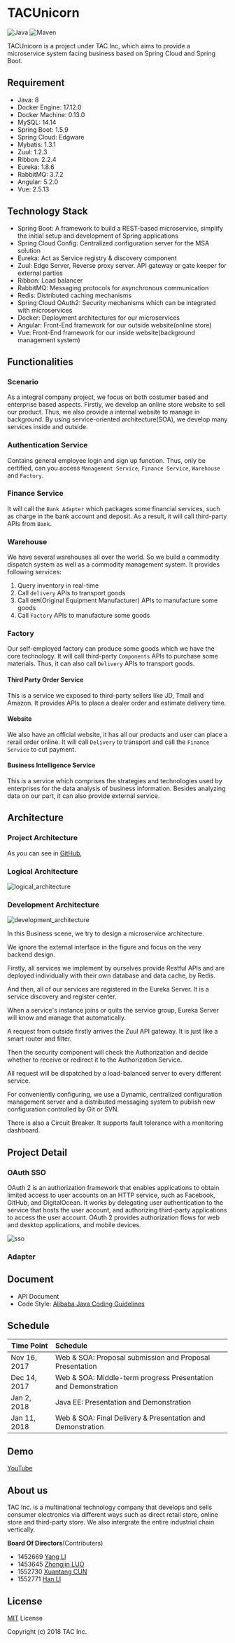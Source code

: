 # TACUnicorn

![Java](https://img.shields.io/badge/Java-8-green.svg) ![Maven](https://img.shields.io/badge/Maven-4.0.0-orange.svg)

TACUnicorn is a project under TAC Inc, which aims to provide a microservice system facing business based on Spring Cloud and Spring Boot.

## Requirement

- Java: 8
- Docker Engine: 17.12.0
- Docker Machine: 0.13.0
- MySQL: 14.14
- Spring Boot: 1.5.9
- Spring Cloud: Edgware
- Mybatis: 1.3.1
- Zuul: 1.2.3
- Ribbon: 2.2.4
- Eureka: 1.8.6
- RabbitMQ: 3.7.2
- Angular: 5.2.0
- Vue: 2.5.13

## Technology Stack

- Spring Boot: A framework to build a REST-based microservice, simplify the initial setup and development of Spring applications
- Spring Cloud Config: Centralized configuration server for the MSA solution
- Eureka:  Act as Service registry & discovery component
- Zuul: Edge Server, Reverse proxy server. API gateway or gate keeper for external parties
- Ribbon: Load balancer
- RabbitMQ: Messaging protocols for asynchronous communication
- Redis: Distributed caching mechanisms
- Spring Cloud OAuth2: Security mechanisms which can be integrated with microservices
- Docker: Deployment architectures for our microservices
- Angular: Front-End framework for our outside website(online store)
- Vue: Front-End framework for our inside website(background management system)

## Functionalities

### Scenario

As a integral company project, we focus on both costumer based and enterprise based aspects. Firstly, we develop an online store website to sell our product. Thus, we also provide a internal website to manage in background. By using service-oriented architecture(SOA), we develop many services inside and outside.

### Authentication Service

Contains general employee login and sign up function. Thus, only be certified, can you access ``Management Service``, ``Finance Service``, ``Warehouse`` and ``Factory``.

### Finance Service

It will call the ``Bank Adapter`` which packages some financial services, such as charge in the bank account and deposit. As a result, it will call third-party APIs from ``Bank``.

### Warehouse

We have several warehouses all over the world. So we build a commodity dispatch system as well as a commodity management system. It provides following services:

1. Query inventory in real-time
2. Call ``delivery`` APIs to transport goods
3. Call ``OEM``(Original Equipment Manufacturer) APIs to manufacture some goods
4. Call ``Factory`` APIs to manufacture some goods

### Factory

Our self-employed factory can produce some goods which we have the core technology. It will call third-party ``Components`` APIs to purchase some materials. Thus, it can also call ``Delivery`` APIs to transport goods.

#### Third Party Order Service

This is a service we exposed to third-party sellers like JD, Tmall and Amazon. It provides APIs to place a dealer order and estimate delivery time.

#### Website

We also have an official website, it has all our products and user can place a rerail order online. It will call ``Delivery`` to transport and call the ``Finance Service`` to cut payment.

#### Business Intelligence Service

This is a service which comprises the strategies and technologies used by enterprises for the data analysis of business information. Besides analyzing data on our part, it can also provide external service.

## Architecture

### Project Architecture

As you can see in [GitHub](https://github.com/TACUnicorn), 

### Logical Architecture

![logical_architecture](res/architecture.png)

### Development Architecture

![development_architecture](res/architecture2.png)

In this Business scene, we try to design a microservice architecture.

We ignore the external interface in the figure and focus on the very backend design.

Firstly, all services we implement by ourselves provide Restful APIs and are deployed individually with their own database and data cache, by Redis.

And then, all of our services are registered in the Eureka Server. It is a service discovery and register center.

When a service's instance joins or quits the service group, Eureka Server will know and manage that automatically.

A request from outside firstly arrives the Zuul API gateway. It is just like a smart router and filter. 

Then the security component will check the Authorization and decide whether to receive or redirect it to the Authorization Service.

All request will be dispatched by a load-balanced server to every different service.

For conveniently configuring, we use a Dynamic, centralized configuration management server and a distributed messaging system to publish new configuration controlled by Git or SVN.

There is also a Circuit Breaker. It supports fault tolerance with a monitoring dashboard.

## Project Detail

### OAuth SSO

OAuth 2 is an authorization framework that enables applications to obtain limited access to user accounts on an HTTP service, such as Facebook, GitHub, and DigitalOcean. It works by delegating user authentication to the service that hosts the user account, and authorizing third-party applications to access the user account. OAuth 2 provides authorization flows for web and desktop applications, and mobile devices.

![sso](res/sso.png)

### Adapter



## Document

- API Document
- Code Style: [Alibaba Java Coding Guidelines](https://alibaba.github.io/Alibaba-Java-Coding-Guidelines/)

## Schedule

| Time Point   | Schedule                                 |
| ------------ | :--------------------------------------- |
| Nov 16, 2017 | Web & SOA: Proposal submission and Proposal Presentation |
| Dec 14, 2017 | Web & SOA: Middle-term progress Presentation and Demonstration |
| Jan 2, 2018  | Java EE: Presentation and Demonstration  |
| Jan 11, 2018 | Web & SOA: Final Delivery & Presentation and Demonstration |

## Demo

[YouTube](https://youtu.be/_dbgT-g96uU)

## About us

TAC Inc. is a multinational technology company that develops and sells consumer electronics via different ways such as direct retail store, online store and third-party store. We also intergrate the entire industrial chain vertically.

**Board Of Directors**(Contributers)

- 1452669 [Yang LI](https://github.com/zjzsliyang)
- 1453645 [Zhongjin LUO](https://github.com/tjluozhongjin)
- 1552730 [Xuantang CUN](https://github.com/wzes)
- 1552771 [Han LI](https://github.com/lisirrx)

## License

[MIT](https://github.com/TACUnicorn/Document/blob/master/LICENSE) License

Copyright (c) 2018 TAC Inc.